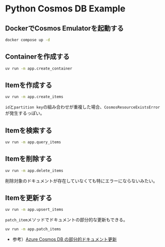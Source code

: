 # Python Cosmos DB Example

## DockerでCosmos Emulatorを起動する

```bash
docker compose up -d
```

## Containerを作成する

```bash
uv run -m app.create_container
```

## Itemを作成する

```bash
uv run -m app.create_items
```

`id`と`partition key`の組み合わせが重複した場合、`CosmosResourceExistsError`が発生するっぽい。

## Itemを検索する

```bash
uv run -m app.query_items
```

## Itemを削除する

```bash
uv run -m app.delete_items
```

削除対象のドキュメントが存在していなくても特にエラーにならないみたい。

## Itemを更新する

```bash
uv run -m app.upsert_items
```

`patch_item`メソッドでドキュメントの部分的な更新もできる。

```bash
uv run -m app.patch_items
```

- 参考）[Azure Cosmos DB の部分的ドキュメント更新](https://learn.microsoft.com/ja-jp/azure/cosmos-db/partial-document-update)
